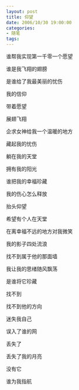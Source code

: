 ```yaml
---
layout: post
title: 仰望
date: 2006/10/30 19:00:00
categories: 
- 随笔
tags: 
---
```


谁帮我实现第一千零一个愿望

谁是我飞翔的翅膀

是谁给了我最美丽的忧伤

我的信仰

带着愿望

展翅飞翔

企求女神给我一个温暖的地方

藏起我的忧伤

躺在我的天堂

拥有我的阳光

谁把我的幸福珍藏

我的伤心怎么释放

抬头仰望

希望有个人在天堂

在离幸福不远的地方对我微笑

我的影子四处流浪

找不到属于他的那面墙

我让我的思绪随风飘荡

是谁将它珍藏

找不到

找不到他的方向

迷失我自己

误入了谁的网

丢失了

丢失了我的月亮

没有它

谁为我指航
